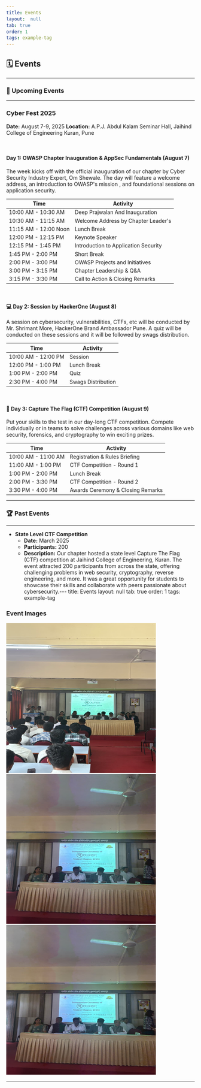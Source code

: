 ```yaml
---
title: Events
layout:  null
tab: true
order: 1
tags: example-tag
---
```


## 🗓️ Events

---

### 🚀 Upcoming Events

---

### **Cyber Fest 2025**
**Date:** August 7-9, 2025
**Location:** A.P.J. Abdul Kalam Seminar Hall, Jaihind College of Engineering Kuran, Pune

<br>

#### **Day 1: OWASP Chapter Inauguration & AppSec Fundamentals (August 7)**
The week kicks off with the official inauguration of our chapter by Cyber Security Industry Expert, Om Shewale. The day will feature a welcome address, an introduction to OWASP's mission , and foundational sessions on application security.

| Time                  | Activity                                      |
| --------------------- | --------------------------------------------- |
| 10:00 AM - 10:30 AM   | Deep Prajwalan And Inauguration               |
| 10:30 AM - 11:15 AM   | Welcome Address by Chapter Leader's           |
| 11:15 AM - 12:00 Noon | Lunch Break                                   |
| 12:00 PM - 12:15 PM   | Keynote Speaker                               |
| 12:15 PM - 1:45 PM    | Introduction to Application Security          |
| 1:45 PM - 2:00 PM     | Short Break                                   |
| 2:00 PM - 3:00 PM     | OWASP Projects and Initiatives                |
| 3:00 PM - 3:15 PM     | Chapter Leadership & Q&A                      |
| 3:15 PM - 3:30 PM     | Call to Action & Closing Remarks              |

<br>

#### **💻 Day 2: Session by HackerOne (August 8)**
A session on cybersecurity, vulnerabilities, CTFs, etc will be conducted by Mr. Shrimant More, HackerOne Brand Ambassador Pune. A quiz will be conducted on these sessions and it will be followed by swags distribution.

| Time                | Activity                           |
| ------------------- | ---------------------------------- |
| 10:00 AM - 12:00 PM | Session                            |
| 12:00 PM - 1:00 PM  | Lunch Break                        |
| 1:00 PM -  2:00 PM  | Quiz                               |
| 2:30 PM -  4:00 PM  | Swags Distribution                 |

<br>

#### **🚩 Day 3: Capture The Flag (CTF) Competition (August 9)**
Put your skills to the test in our day-long CTF competition. Compete individually or in teams to solve challenges across various domains like web security, forensics, and cryptography to win exciting prizes.

| Time                | Activity                           |
| ------------------- | ---------------------------------- |
| 10:00 AM - 11:00 AM | Registration & Rules Briefing      |
| 11:00 AM - 1:00 PM  | CTF Competition - Round 1          |
| 1:00 PM - 2:00 PM   | Lunch Break                        |
| 2:00 PM - 3:30 PM   | CTF Competition - Round 2          |
| 3:30 PM - 4:00 PM   | Awards Ceremony & Closing Remarks  |

---

### 🏆 Past Events

---

- **State Level CTF Competition**
  - **Date:** March 2025
  - **Participants:** 200
  - **Description:** Our chapter hosted a state level Capture The Flag (CTF) competition at Jaihind College of Engineering, Kuran. The event attracted 200 participants from across the state, offering challenging problems in web security, cryptography, reverse engineering, and more. It was a great opportunity for students to showcase their skills and collaborate with peers passionate about cybersecurity.---
title: Events
layout:  null
tab: true
order: 1
tags: example-tag

### Event Images
**<img width = "400" height = "400" src="assets/event01.jpg"/>**
**<img width = "400" height = "400" src="assets/event03.jpg"/>**
**<img width = "400" height = "400" src="assets/event03.jpg"/>**

---

